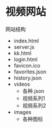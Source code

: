 # 视频网站

网站结构
- index.html
- server.js
- kk.html
- login.html
- favicon.ico
- favorites.json
- history.json
- videos
  - 各种.json
  - 视频系列1
  - 视频系列2
- images
  - 各种图标
